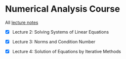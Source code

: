 # Numerical Analysis Course

All [lecture notes](https://github.com/tlidzhiev/numerical-analysis-course/blob/main/main.pdf)

- [x] Lecture 2: Solving Systems of Linear Equations

- [x] Lecture 3: Norms and Condition Number

- [x] Lecture 4: Solution of Equations by Iterative Methods
